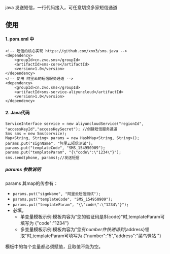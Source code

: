 java 发送短信，一行代码接入，可任意切换多家短信通道

## 使用
#### 1. pom.xml 中
````
<!-- 短信的核心实现 https://github.com/xnx3/sms.java -->
<dependency> 
	<groupId>cn.zvo.sms</groupId>
	<artifactId>sms-core</artifactId>
	<version>1.0</version>
</dependency>
<!-- 使用 阿里云的短信服务通道 -->
<dependency>
	<groupId>cn.zvo.sms</groupId>
	<artifactId>sms-service-aliyuncloud</artifactId>
	<version>1.0</version>
</dependency>
````

#### 2. Java代码

````
ServiceInterface service = new aliyuncloudService("regionId", "accessKeyId","accessKeySecret"); //创建短信服务通道
Sms sms = new Sms(service);
Map<String, String> params = new HashMap<String, String>();
params.put("signName", "阿里云短信测试");
params.put("templateCode", "SMS_154950909");
params.put("templateParam", "{\"code\":\"1234\"}");
sms.send(phone, params);//发送短信
````

##### params 参数说明
params 其map的传参有： 

* ```` params.put("signName", "阿里云短信测试"); ```` 
* ```` params.put("templateCode", "SMS_154950909"); ```` 
* ```` params.put("templateParam", "{\"code\":\"1234\"}"); ````
 * 必填。
	* 单变量模板示例:模板内容为"您的验证码是${code}"时,templateParam可填写为 {\"code\":\"1234\"}
	* 多变量模板示例:模板内容为"您有${number}件快递请到${address}领取"时,templateParam可填写为 {\"number\":\"5\",\"address\":\"菜鸟驿站 \"}

模板中的每个变量都必须赋值，且取值不能为空。  
